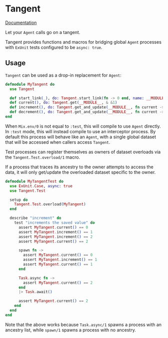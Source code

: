# Tangent

[Documentation](https://hexdocs.pm/tangent)

Let your `Agent` calls go on a tangent.

<!-- MDOC !-->

Tangent provides functions and macros for bridging global `Agent` processes with `ExUnit` tests
configured to be `async: true`.

## Usage

`Tangent` can be used as a drop-in replacement for `Agent`:

```elixir
defmodule MyTangent do
  use Tangent

  def start_link(_), do: Tangent.start_link(fn -> 0 end, name: __MODULE__)
  def current(), do: Tangent.get(__MODULE__, & &1)
  def increment(), do: Tangent.get_and_update(__MODULE__, fn current -> {current + 1, current + 1} end)
  def decrement(), do: Tangent.get_and_update(__MODULE__, fn current -> {current - 1, current - 1} end)
end
```

When `Mix.env/0` is not equal to `:test`, this will compile to use `Agent` directly. In `:test` mode, this will
instead compile to use an interceptor process. By default this process will behave like an `Agent`, with a single
global dataset that will be accessed when callers access `Tangent`.

Test processes can register themselves as owners of dataset overloads via the `Tangent.Test.overload/1` macro.

If a process that traces its ancestry to the owner attempts to access the data, it will only get/update the
overloaded dataset specific to the owner.

```elixir
defmodule MyTangentTest do
  use ExUnit.Case, async: true
  use Tangent.Test

  setup do
    Tangent.Test.overload(MyTangent)
  end

  describe "increment" do
    test "increments the saved value" do
      assert MyTangent.current() == 0
      assert MyTangent.increment() == 1
      assert MyTangent.increment() == 2
      assert MyTangent.current() == 2

      spawn fn ->
        assert MyTangent.current() == 0
        assert MyTangent.increment() == 1
        assert MyTangent.current() == 1
      end

      Task.async fn ->
        assert MyTangent.current() == 2
      end
      |> Task.await()

      assert MyTangent.current() == 2
    end
  end
end
```

Note that the above works because `Task.async/1` spawns a process with an ancestry list, while `spawn/1` spawns
a process with no ancestry.

<!-- MDOC !-->
